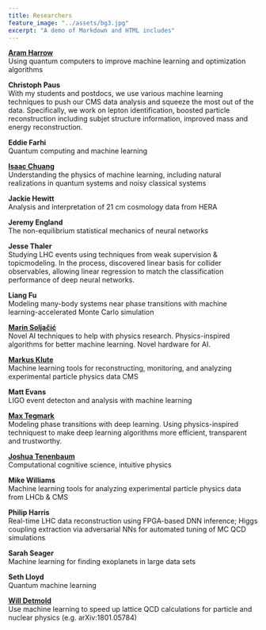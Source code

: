 ```yaml
---
title: Researchers
feature_image: "../assets/bg3.jpg"
excerpt: "A demo of Markdown and HTML includes"
---
```


[**Aram Harrow**](http://web.mit.edu/aram/www/)  
Using quantum computers to improve machine learning and optimization algorithms

**Christoph Paus**  
With my students and postdocs, we use various machine learning techniques to push our CMS data analysis and squeeze the most out of the data. Specifically, we work on lepton identification, boosted particle reconstruction including subjet structure information, improved mass and energy reconstruction.

**Eddie Farhi**  
Quantum computing and machine learning

[**Isaac Chuang**](http://feynman.mit.edu/ike/homepage/index.html)  
Understanding the physics of machine learning, including natural realizations in quantum systems and noisy classical systems

**Jackie Hewitt**  
Analysis and interpretation of 21 cm cosmology data from HERA

**Jeremy England**  
The non-equilibrium statistical mechanics of neural networks

**Jesse Thaler**  
Studying LHC events using techniques from weak supervision & topicmodeling. In the process, discovered linear basis for collider observables, allowing linear regression to match the classification performance of deep neural networks.

**Liang Fu**  
Modeling many-body systems near phase transitions with machine learning-accelerated Monte Carlo simulation

[**Marin Soljačić**](https://www.rle.mit.edu/marin/)  
Novel AI techniques to help with physics research. Physics-inspired algorithms for better machine learning. Novel hardware for AI.

[**Markus Klute**](http://web.mit.edu/physics/people/faculty/klute_markus.html)  
Machine learning tools for reconstructing, monitoring, and analyzing experimental particle physics data CMS

**Matt Evans**  
LIGO event detecton and analysis with machine learning

[**Max Tegmark**](http://space.mit.edu/home/tegmark/technical.html)  
Modeling phase transitions with deep learning. Using physics-inspired techniquest to make deep learning algorithms more efficient, transparent and trustworthy.

[**Joshua Tenenbaum**](http://cocosci.mit.edu/)  
Computational cognitive science, intuitive physics 

**Mike Williams**  
Machine learning tools for analyzing experimental particle physics data from LHCb & CMS

**Philip Harris**  
Real-time LHC data reconstruction using FPGA-based DNN inference; Higgs coupling extraction via adversarial NNs for automated tuning of MC QCD simulations

**Sarah Seager**  
Machine learning for finding exoplanets in large data sets

**Seth Lloyd**  
Quantum machine learning

[**Will Detmold**](http://wdetmold.mit.edu/)  
Use machine learning to speed up lattice QCD calculations for particle and nuclear physics (e.g. arXiv:1801.05784)